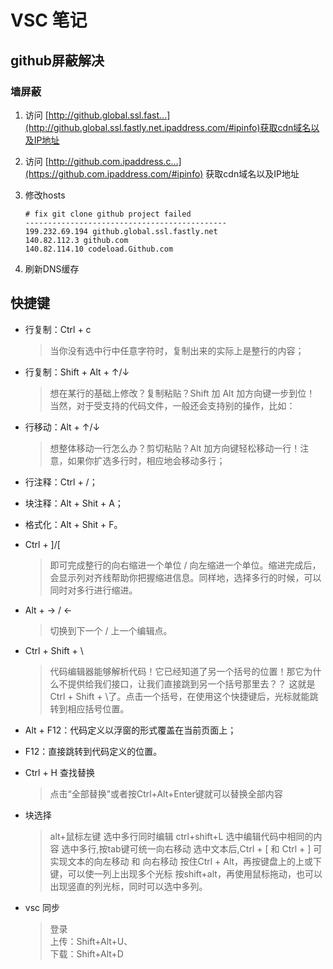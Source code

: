 # VSC 笔记

## github屏蔽解决

### 墙屏蔽
<!-- markdownlint-disable md013 -->
1. 访问 [http://github.global.ssl.fast...](http://github.global.ssl.fastly.net.ipaddress.com/#ipinfo)获取cdn域名以及IP地址
2. 访问 [http://github.com.ipaddress.c...](https://github.com.ipaddress.com/#ipinfo) 获取cdn域名以及IP地址

3. 修改hosts

    ```hosts
    # fix git clone github project failed
    ---------------------------------------------
    199.232.69.194 github.global.ssl.fastly.net
    140.82.112.3 github.com
    140.82.114.10 codeload.Github.com
    ```

4. 刷新DNS缓存
  
## 快捷键

* 行复制：Ctrl + c

  >当你没有选中行中任意字符时，复制出来的实际上是整行的内容；

* 行复制：Shift + Alt + ↑/↓

  >想在某行的基础上修改？复制粘贴？Shift 加 Alt 加方向键一步到位！
当然，对于受支持的代码文件，一般还会支持别的操作，比如：

* 行移动：Alt + ↑/↓

  >想整体移动一行怎么办？剪切粘贴？Alt 加方向键轻松移动一行！注意，如果你扩选多行时，相应地会移动多行；

* 行注释：Ctrl + /；  
* 块注释：Alt + Shit + A；  
* 格式化：Alt + Shit + F。

* Ctrl + ]/[

  >即可完成整行的向右缩进一个单位 / 向左缩进一个单位。缩进完成后，会显示列对齐线帮助你把握缩进信息。同样地，选择多行的时候，可以同时对多行进行缩进。  

* Alt + → / ←
  >切换到下一个 / 上一个编辑点。  

* Ctrl + Shift + \
  >代码编辑器能够解析代码！它已经知道了另一个括号的位置！那它为什么不提供给我们接口，让我们直接跳到另一个括号那里去？？
这就是 Ctrl + Shift + \了。点击一个括号，在使用这个快捷键后，光标就能跳转到相应括号位置。

* Alt + F12：代码定义以浮窗的形式覆盖在当前页面上；
* F12：直接跳转到代码定义的位置。
* Ctrl + H 查找替换
  >点击“全部替换”或者按Ctrl+Alt+Enter键就可以替换全部内容

* 块选择  
    >alt+鼠标左键 选中多行同时编辑
    >ctrl+shift+L 选中编辑代码中相同的内容
    >选中多行,按tab键可统一向右移动
    >选中文本后,Ctrl + [ 和 Ctrl + ] 可实现文本的向左移动 和 向右移动
    >按住Ctrl + Alt，再按键盘上的上或下键，可以使一列上出现多个光标
    >按shift+alt，再使用鼠标拖动，也可以出现竖直的列光标，同时可以选中多列。

* vsc 同步
  >登录  
  上传：Shift+Alt+U、  
  下载：Shift+Alt+D
